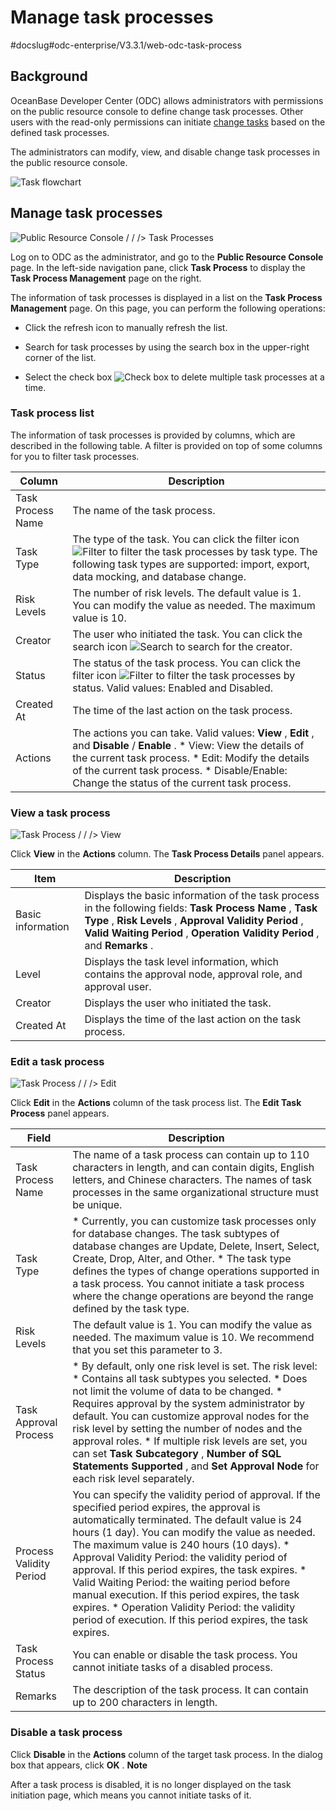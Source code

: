 Manage task processes 
==========================================
#docslug#odc-enterprise/V3.3.1/web-odc-task-process


Background 
-------------------------------

OceanBase Developer Center (ODC) allows administrators with permissions on the public resource console to define change task processes. Other users with the read-only permissions can initiate [change tasks](/zh-CN/7.client-odc-user-guide/8.client-odc-task-management/1.client-odc-task-management-overview.md) based on the defined task processes. 

The administrators can modify, view, and disable change task processes in the public resource console. 

![Task flowchart](https://help-static-aliyun-doc.aliyuncs.com/assets/img/en-US/9997191561/p416627.png)

Manage task processes 
------------------------------------------

![Public Resource Console / / /> Task Processes](https://help-static-aliyun-doc.aliyuncs.com/assets/img/en-US/9997191561/p420863.png)

Log on to ODC as the administrator, and go to the **Public Resource Console** page. In the left-side navigation pane, click **Task Process** to display the **Task Process Management** page on the right. 

The information of task processes is displayed in a list on the **Task Process Management** page. On this page, you can perform the following operations:

* Click the refresh icon to manually refresh the list.

  

* Search for task processes by using the search box in the upper-right corner of the list.

  

* Select the check box ![Check box](https://help-static-aliyun-doc.aliyuncs.com/assets/img/en-US/9997191561/p416674.jpg) to delete multiple task processes at a time.

  




### Task process list 

The information of task processes is provided by columns, which are described in the following table. A filter is provided on top of some columns for you to filter task processes.


|      Column       |                                                                                                                                                                                                       Description                                                                                                                                                                                                       |
|-------------------|-------------------------------------------------------------------------------------------------------------------------------------------------------------------------------------------------------------------------------------------------------------------------------------------------------------------------------------------------------------------------------------------------------------------------|
| Task Process Name | The name of the task process.                                                                                                                                                                                                                                                                                                                                                                                           |
| Task Type         | The type of the task.  You can click the filter icon ![Filter](https://help-static-aliyun-doc.aliyuncs.com/assets/img/en-US/8487860461/p352180.jpg) to filter the task processes by task type. The following task types are supported: import, export, data mocking, and database change.                                                                                                               |
| Risk Levels       | The number of risk levels.  The default value is 1. You can modify the value as needed. The maximum value is 10.                                                                                                                                                                                                                                                                                        |
| Creator           | The user who initiated the task.  You can click the search icon ![Search](https://help-static-aliyun-doc.aliyuncs.com/assets/img/en-US/1036511561/p416691.jpg) to search for the creator.                                                                                                                                                                                                               |
| Status            | The status of the task process.  You can click the filter icon ![Filter](https://help-static-aliyun-doc.aliyuncs.com/assets/img/en-US/8487860461/p352180.jpg) to filter the task processes by status. Valid values: Enabled and Disabled.                                                                                                                                                               |
| Created At        | The time of the last action on the task process.                                                                                                                                                                                                                                                                                                                                                                        |
| Actions           | The actions you can take. Valid values: **View** , **Edit** , and **Disable** / **Enable** .  * View: View the details of the current task process.   * Edit: Modify the details of the current task process.   * Disable/Enable: Change the status of the current task process.    |



### View a task process 

![Task Process / / /> View](https://help-static-aliyun-doc.aliyuncs.com/assets/img/en-US/9997191561/p416860.png)

Click **View** in the **Actions** column. The **Task Process Details** panel appears. 


|       Item        |                                                                                                                    Description                                                                                                                    |
|-------------------|---------------------------------------------------------------------------------------------------------------------------------------------------------------------------------------------------------------------------------------------------|
| Basic information | Displays the basic information of the task process in the following fields: **Task Process Name** , **Task Type** , **Risk Levels** , **Approval Validity Period** , **Valid Waiting Period** , **Operation Validity Period** , and **Remarks** . |
| Level             | Displays the task level information, which contains the approval node, approval role, and approval user.                                                                                                                                          |
| Creator           | Displays the user who initiated the task.                                                                                                                                                                                                         |
| Created At        | Displays the time of the last action on the task process.                                                                                                                                                                                         |



### Edit a task process 

![Task Process / / /> Edit](https://help-static-aliyun-doc.aliyuncs.com/assets/img/en-US/9997191561/p416933.png)

Click **Edit** in the **Actions** column of the task process list. The **Edit Task Process** panel appears. 


|          Field          |                                                                                                                                                                                                                                                                                                                                                                 Description                                                                                                                                                                                                                                                                                                                                                                 |
|-------------------------|---------------------------------------------------------------------------------------------------------------------------------------------------------------------------------------------------------------------------------------------------------------------------------------------------------------------------------------------------------------------------------------------------------------------------------------------------------------------------------------------------------------------------------------------------------------------------------------------------------------------------------------------------------------------------------------------------------------------------------------------|
| Task Process Name       | The name of a task process can contain up to 110 characters in length, and can contain digits, English letters, and Chinese characters. The names of task processes in the same organizational structure must be unique.                                                                                                                                                                                                                                                                                                                                                                                                                                                                                                                    |
| Task Type               | * Currently, you can customize task processes only for database changes. The task subtypes of database changes are Update, Delete, Insert, Select, Create, Drop, Alter, and Other.   * The task type defines the types of change operations supported in a task process. You cannot initiate a task process where the change operations are beyond the range defined by the task type.                                                                                                                                                                                                                                                             |
| Risk Levels             | The default value is 1. You can modify the value as needed. The maximum value is 10. We recommend that you set this parameter to 3.                                                                                                                                                                                                                                                                                                                                                                                                                                                                                                                                                                                                         |
| Task Approval Process   | * By default, only one risk level is set. The risk level: * Contains all task subtypes you selected.   * Does not limit the volume of data to be changed.   * Requires approval by the system administrator by default. You can customize approval nodes for the risk level by setting the number of nodes and the approval roles.     * If multiple risk levels are set, you can set **Task Subcategory** , **Number of SQL Statements Supported** , and **Set Approval Node** for each risk level separately.     |
| Process Validity Period | You can specify the validity period of approval. If the specified period expires, the approval is automatically terminated. The default value is 24 hours (1 day). You can modify the value as needed. The maximum value is 240 hours (10 days).  * Approval Validity Period: the validity period of approval. If this period expires, the task expires.   * Valid Waiting Period: the waiting period before manual execution. If this period expires, the task expires.   * Operation Validity Period: the validity period of execution. If this period expires, the task expires.    |
| Task Process Status     | You can enable or disable the task process. You cannot initiate tasks of a disabled process.                                                                                                                                                                                                                                                                                                                                                                                                                                                                                                                                                                                                                                                |
| Remarks                 | The description of the task process. It can contain up to 200 characters in length.                                                                                                                                                                                                                                                                                                                                                                                                                                                                                                                                                                                                                                                         |



### Disable a task process 

Click **Disable** in the **Actions** column of the target task process. In the dialog box that appears, click **OK** . 
**Note**



After a task process is disabled, it is no longer displayed on the task initiation page, which means you cannot initiate tasks of it.





